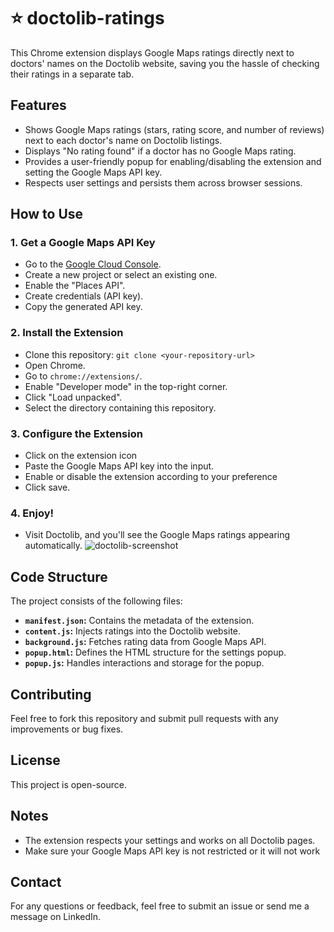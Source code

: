 # ⭐ doctolib-ratings

This Chrome extension displays Google Maps ratings directly next to doctors' names on the Doctolib website, saving you the hassle of checking their ratings in a separate tab.

## Features

-   Shows Google Maps ratings (stars, rating score, and number of reviews) next to each doctor's name on Doctolib listings.
-   Displays "No rating found" if a doctor has no Google Maps rating.
-   Provides a user-friendly popup for enabling/disabling the extension and setting the Google Maps API key.
-   Respects user settings and persists them across browser sessions.

## How to Use

### 1. Get a Google Maps API Key

   -   Go to the [Google Cloud Console](https://console.cloud.google.com/).
   -   Create a new project or select an existing one.
   -   Enable the "Places API".
   -   Create credentials (API key).
   -   Copy the generated API key.

### 2. Install the Extension

  -  Clone this repository: `git clone <your-repository-url>`
   -   Open Chrome.
   -   Go to `chrome://extensions/`.
   -   Enable "Developer mode" in the top-right corner.
   -   Click "Load unpacked".
   -   Select the directory containing this repository.

### 3. Configure the Extension

  - Click on the extension icon
  - Paste the Google Maps API key into the input.
  - Enable or disable the extension according to your preference
  - Click save.
### 4. Enjoy!

- Visit Doctolib, and you'll see the Google Maps ratings appearing automatically.
![doctolib-screenshot](https://github.com/user-attachments/assets/bc09485c-2f95-4d27-974a-03c3d1a672b3)


## Code Structure

The project consists of the following files:

-   **`manifest.json`:** Contains the metadata of the extension.
-   **`content.js`:** Injects ratings into the Doctolib website.
-   **`background.js`:** Fetches rating data from Google Maps API.
-   **`popup.html`:** Defines the HTML structure for the settings popup.
-   **`popup.js`:**  Handles interactions and storage for the popup.

## Contributing

Feel free to fork this repository and submit pull requests with any improvements or bug fixes.

## License

This project is open-source.

## Notes

-  The extension respects your settings and works on all Doctolib pages.
-  Make sure your Google Maps API key is not restricted or it will not work

## Contact

For any questions or feedback, feel free to submit an issue or send me a message on LinkedIn.
